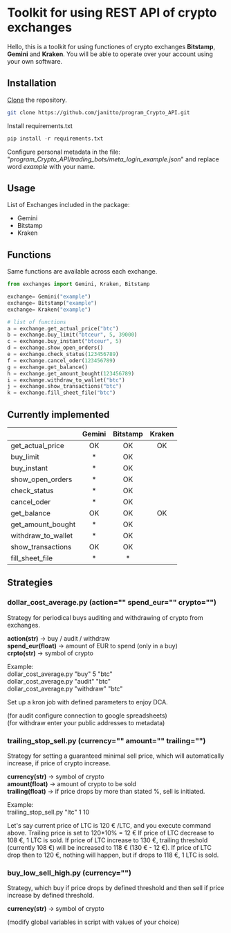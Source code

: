 # Toolkit for using REST API of crypto exchanges

Hello, this is a toolkit for using functiones of crypto exchanges **Bitstamp**, **Gemini** and **Kraken**. You will be able to operate over your account using your own software.

## Installation

[Clone](https://github.com/git-guides/git-clone) the repository.

```bash
git clone https://github.com/janitto/program_Crypto_API.git
```

Install requirements.txt

```python
pip install -r requirements.txt
```

Configure personal metadata in the file: "*program_Crypto_API/trading_bots/meta_login_example.json*" and replace word *example* with your name.

## Usage
List of Exchanges included in the package:
* Gemini
* Bitstamp
* Kraken

## Functions
Same functions are available across each exchange.

```python
from exchanges import Gemini, Kraken, Bitstamp

exchange= Gemini("example")
exchange= Bitstamp("example")
exchange= Kraken("example")

# list of functions
a = exchange.get_actual_price("btc")
b = exchange.buy_limit("btceur", 5, 39000)
c = exchange.buy_instant("btceur", 5)
d = exchange.show_open_orders()
e = exchange.check_status(123456789)
f = exchange.cancel_oder(123456789)
g = exchange.get_balance()
h = exchange.get_amount_bought(123456789)
i = exchange.withdraw_to_wallet("btc")
j = exchange.show_transactions("btc")
k = exchange.fill_sheet_file("btc")
```

## Currently implemented

|  | Gemini  |Bitstamp | Kraken |
| ------------- | :-------------: | :-------------: | :-------------: |
| get_actual_price  | OK | OK | OK |
| buy_limit         | * | OK |   |
| buy_instant       | * | OK |   |
| show_open_orders  | * | OK |   |
| check_status      | * | OK |   |
| cancel_oder       | * | OK |   |
| get_balance       | OK | OK | OK |
| get_amount_bought | * | OK |   |
| withdraw_to_wallet| * | OK |   |
| show_transactions | OK | OK |   |
| fill_sheet_file   | * | * |   |

## Strategies

### dollar_cost_average.py (action="" spend_eur="" crypto="")

Strategy for periodical buys auditing and withdrawing of crypto from exchanges.


**action(str)** -> buy / audit / withdraw  
**spend_eur(float)** -> amount of EUR to spend (only in a buy)  
**crpto(str)** -> symbol of crypto  

Example:  
dollar_cost_average.py "buy" 5 "btc"  
dollar_cost_average.py "audit" "btc"  
dollar_cost_average.py "withdraw" "btc"  

Set up a kron job with defined parameters to enjoy DCA.

(for audit configure connection to google spreadsheets)  
(for withdraw enter your public addresses to metadata)

### trailing_stop_sell.py (currency="" amount="" trailing="")

Strategy for setting a guaranteed minimal sell price, which will automatically increase, if price of crypto increase.

**currency(str)** -> symbol of crypto  
**amount(float)** -> amount of crypto to be sold  
**trailing(float)** -> if price drops by more than stated %, sell is initiated.  

Example:  
trailing_stop_sell.py "ltc" 1 10

Let's say current price of LTC is 120 € /LTC, and you execute command above.
Trailing price is set to 120*10% = 12 €
If price of LTC decrease to 108 €, 1 LTC is sold.
If price of LTC increase to 130 €, trailing threshold (currently 108 €) will be increased to 118 € (130 € - 12 €).
If price of LTC drop then to 120 €, nothing will happen, but if drops to 118 €, 1 LTC is sold.

### buy_low_sell_high.py (currency="")

Strategy, which buy if price drops by defined threshold and then sell if price increase by defined threshold.

**currency(str)** -> symbol of crypto  

(modify global variables in script with values of your choice)